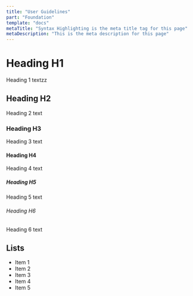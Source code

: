 ```yaml
---
title: "User Guidelines"
part: "Foundation"
template: "docs"
metaTitle: "Syntax Highlighting is the meta title tag for this page"
metaDescription: "This is the meta description for this page"
---
```


# Heading H1
Heading 1 textzz

## Heading H2
Heading 2 text

### Heading H3
Heading 3 text

#### Heading H4
Heading 4 text

##### Heading H5
Heading 5 text

###### Heading H6
Heading 6 text

## Lists
- Item 1
- Item 2
- Item 3
- Item 4
- Item 5
